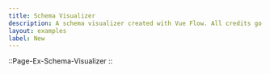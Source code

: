 ```yaml
---
title: Schema Visualizer
description: A schema visualizer created with Vue Flow. All credits go to the team over at Origin UI.
layout: examples
label: New
---
```


::Page-Ex-Schema-Visualizer
::
